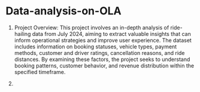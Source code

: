 # Data-analysis-on-OLA


1) Project Overview:
This project involves an in-depth analysis of ride-hailing data from July 2024, aiming to extract valuable insights that can inform operational strategies and improve user experience. The dataset includes information on booking statuses, vehicle types, payment methods, customer and driver ratings, cancellation reasons, and ride distances. By examining these factors, the project seeks to understand booking patterns, customer behavior, and revenue distribution within the specified timeframe.

2) 
